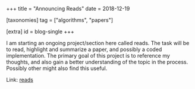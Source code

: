 +++
title = "Announcing Reads"
date = 2018-12-19

[taxonomies]
tag = ["algorithms", "papers"]

[extra]
id = blog-single
+++

I am starting an ongoing project/section here called reads. The task will be to read, highlight and summarize a paper, and possibly a coded implementation. The primary goal of this project is to reference my thoughts, and also gain a better understanding of the topic in the process. Possibly other might also find this useful.
<!-- more -->

Link: [reads](/personal/reads)
